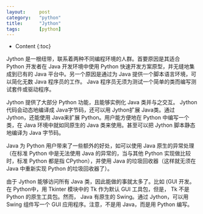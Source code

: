 ```yaml
---
layout:		post
category:	"python"
title:		"Jython"
tags:		[python]
---
```

- Content
{:toc}


Jython 是一根纽带，联系着两种不同编程环境的人群。首要原因是其适合 Python 开发者在 Java 开发环境中使用 Python 快速开发方案原型，并无缝地集成到已有的 Java 平台中。另一个原因是通过为 Java 提供一个脚本语言环境，可以简化无数 Java 程序员的工作。 Java 程序员无须为测试一个简单的类而编写测试套件或驱动程序。



Jython 提供了大部分 Python 功能，且能够实例化 Java 类并与之交互。 Jython 代码会动态地编译成 Java字节码，还可以用 Jython扩展 Java类。通过 Jython，还能使用 Java来扩展 Python。用户能方便地在 Python 中编写一个类，在 Java 环境中就如同原生的 Java 类来使用。甚至可以把 Jython 脚本静态地编译为 Java 字节码。

Java 为 Python 用户带来了一些额外的好处，如可以使用 Java 原生的异常处理（在标准 Python 中是无法使用 Java 的异常的，当与其他 Python 实现做比较时，标准 Python 都是指 CPython），并使用 Java 的垃圾回收器（这样就无须在 Java 中重新实现 Python 的垃圾回收器了）。

由于 Jython 能够访问所有 Java 类，因此能做的事就太多了。比如 (GUI 开发。在 Python中，用 Tkinter 模块中的 Tk 作为默认 GUI 工具包，但是， Tk 不是 Python 的原生工具包。然而， Java 有原生的 Swing。通过 Jython，可以用 Swing 组件写一个 GUI 应用程序。注意，不是用 Java，而是用 Python 编写。


